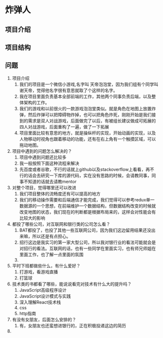 # 炸弹人
## 项目介绍
## 项目结构
## 问题
1. 项目介绍
    1. 我们的项目是一个微信小游戏,名字叫 天帝泡泡堂，因为我们组有个同学叫谢天帝，觉得他名字很有意思就取了个这样的名字。
    2. 我在项目里面负责基本全部前端的工作，其他两个同事负责后端，以及整体架构的工作。
    3. 我们的游戏和以前很火的一款游戏泡泡堂类似。就是角色在地图上放置炸弹，然后炸弹可以把障碍物炸掉，也可以把角色炸死，刚刚开始是我们接到的需求是双人对战游戏，后面做完了以后，有被组长建议做成可拓展的四人对战游戏，后面重构了一遍，做了一下拓展
    4. 项目里面比较有意思的地方，就是操纵杆的实现，开始动画的实现，以及人物移动时视角也跟着移动的功能，还有在右上角有一个触摸区域，可以拖动地图。
2. 项目中遇到的问题怎么解决的？
    1. 项目中遇到问题还比较多
    2. 我一般按照下面这种流程来解决
    3. 先百度或者谷歌，不行的话就上github以及stackoverflow上看看，再不行的话会去研究一下库的源代码，实在没有思路的时候，会请教同事，同事不知道的话就去请教mentor
3. 对整个项目，觉得哪里还可以改进
    1. 我们项目整体的流畅度还有可以提高的地方
    2. 我们的移动操作需要和后端通信才能完成，我们觉得可以参考redux单一数据源的一个思想，在前端维护一个数据结构，但数据结构改变的时候就改变地图的状态，我们现在的判断都是根据布局来的，这样会对性能会有比较大的影响
4. 都投了哪些公司，对互联网和银行类的公司怎么看？
    1. BAT都投了，也投了其他一些互联网公司，因为我们这边留用结果还没出来嘛，所以还是有点担心。
    2. 招行这边是我实习的第一家大型公司，所以我对银行业的看法可能就会是对招行的看法。互联网的话，也有一些同学在里面实习，也有师兄师姐在里面工作，也了解一点里面的氛围
    3. 
5. 平时下班都做些什么，有什么爱好？
    1. 打游戏，看游戏直播
    2. 打篮球
6. 技术类的书都看了哪些，能说说看完对技术有什么大的提升吗？
    1. JavaScript高级程序设计
    2. JavaScript设计模式与实践
    3. 深入理解React技术栈
    4. css 
    5. http指南
7. 有没有女朋友，后面怎么安排的？
    1. 有，女朋友也还蛮想进银行的，正在积极投递这边的简历
8. 